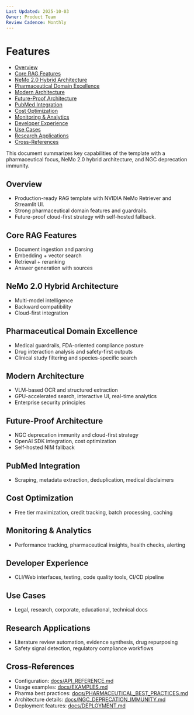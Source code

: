 ```yaml
---
Last Updated: 2025-10-03
Owner: Product Team
Review Cadence: Monthly
---
```


# Features

<!-- TOC -->

- [Overview](#overview)
- [Core RAG Features](#core-rag-features)
- [NeMo 2.0 Hybrid Architecture](#nemo-20-hybrid-architecture)
- [Pharmaceutical Domain Excellence](#pharmaceutical-domain-excellence)
- [Modern Architecture](#modern-architecture)
- [Future-Proof Architecture](#future-proof-architecture)
- [PubMed Integration](#pubmed-integration)
- [Cost Optimization](#cost-optimization)
- [Monitoring & Analytics](#monitoring--analytics)
- [Developer Experience](#developer-experience)
- [Use Cases](#use-cases)
- [Research Applications](#research-applications)
- [Cross-References](#cross-references)
<!-- /TOC -->

This document summarizes key capabilities of the template with a pharmaceutical focus, NeMo 2.0 hybrid architecture, and NGC deprecation immunity.

## Overview

- Production-ready RAG template with NVIDIA NeMo Retriever and Streamlit UI.
- Strong pharmaceutical domain features and guardrails.
- Future-proof cloud-first strategy with self-hosted fallback.

## Core RAG Features

- Document ingestion and parsing
- Embedding + vector search
- Retrieval + reranking
- Answer generation with sources

## NeMo 2.0 Hybrid Architecture

- Multi-model intelligence
- Backward compatibility
- Cloud-first integration

## Pharmaceutical Domain Excellence

- Medical guardrails, FDA-oriented compliance posture
- Drug interaction analysis and safety-first outputs
- Clinical study filtering and species-specific search

## Modern Architecture

- VLM-based OCR and structured extraction
- GPU-accelerated search, interactive UI, real-time analytics
- Enterprise security principles

## Future-Proof Architecture

- NGC deprecation immunity and cloud-first strategy
- OpenAI SDK integration, cost optimization
- Self-hosted NIM fallback

## PubMed Integration

- Scraping, metadata extraction, deduplication, medical disclaimers

## Cost Optimization

- Free tier maximization, credit tracking, batch processing, caching

## Monitoring & Analytics

- Performance tracking, pharmaceutical insights, health checks, alerting

## Developer Experience

- CLI/Web interfaces, testing, code quality tools, CI/CD pipeline

## Use Cases

- Legal, research, corporate, educational, technical docs

## Research Applications

- Literature review automation, evidence synthesis, drug repurposing
- Safety signal detection, regulatory compliance workflows

## Cross-References

- Configuration: [docs/API_REFERENCE.md](API_REFERENCE.md)
- Usage examples: [docs/EXAMPLES.md](EXAMPLES.md)
- Pharma best practices: [docs/PHARMACEUTICAL_BEST_PRACTICES.md](PHARMACEUTICAL_BEST_PRACTICES.md)
- Architecture details: [docs/NGC_DEPRECATION_IMMUNITY.md](NGC_DEPRECATION_IMMUNITY.md)
- Deployment features: [docs/DEPLOYMENT.md](DEPLOYMENT.md)
